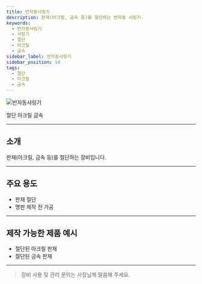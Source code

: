 ```yaml
---
title: 반자동샤링기
description: 판재(아크릴, 금속 등)를 절단하는 반자동 샤링기.
keywords:
  - 반자동샤링기
  - 샤링기
  - 절단
  - 아크릴
  - 금속
sidebar_label: 반자동샤링기
sidebar_position: 14
tags:
  - 절단
  - 아크릴
  - 금속
---
```


<div style={{textAlign:'center'}}>
  <img src="/img/machine/반자동샤링기.png" alt="반자동샤링기" style={{maxWidth:'400px', borderRadius:'8px', boxShadow:'0 2px 8px #ccc'}} />
</div>

<span class="badge badge--primary">절단</span>
<span class="badge badge--info">아크릴</span>
<span class="badge badge--info">금속</span>

---

## 소개
판재(아크릴, 금속 등)를 절단하는 장비입니다.

---

## 주요 용도
- 판재 절단
- 명판 제작 전 가공

---

## 제작 가능한 제품 예시
- 절단된 아크릴 판재
- 절단된 금속 판재

---

> 장비 사용 및 관리 문의는 사장님께 말씀해 주세요. 